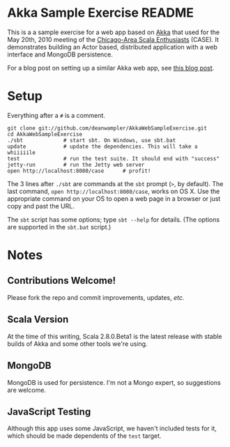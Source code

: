 # Akka Sample Exercise README 

This is a a sample exercise for a web app based on [Akka](http://akkasource.org) that
used for the May 20th, 2010 meeting of the [Chicago-Area Scala Enthusiasts](http://www.meetup.com/chicagoscala/) (CASE). It demonstrates building an Actor based, distributed application with a web interface and MongoDB persistence.

For a blog post on setting up a similar Akka web app, see [this blog post](http://roestenburg.agilesquad.com/2010/04/starting-with-akka-and-scala.html).

# Setup

Everything after a `#` is a comment.

    git clone git://github.com/deanwampler/AkkaWebSampleExercise.git
    cd AkkaWebSampleExercise
    ./sbt             # start sbt. On Windows, use sbt.bat
    update            # update the dependencies. This will take a whiiiiile
    test              # run the test suite. It should end with "success"
    jetty-run         # run the Jetty web server
    open http://localhost:8080/case      # profit!

The 3 lines after `./sbt` are commands at the `sbt` prompt (`>`, by default). The last command, `open http://localhost:8080/case`, works on OS X. Use the appropriate command on your OS to open a web page in a browser or just copy and past the URL.

The `sbt` script has some options; type `sbt --help` for details. (The options are supported in the `sbt.bat` script.)

# Notes

## Contributions Welcome!

Please fork the repo and commit improvements, updates, *etc.*

## Scala Version

At the time of this writing, Scala 2.8.0.Beta1 is the latest release with stable builds of Akka and some other tools we're using.

## MongoDB

MongoDB is used for persistence. I'm not a Mongo expert, so suggestions are welcome.

## JavaScript Testing

Although this app uses some JavaScript, we haven't included tests for it, which should be made dependents of the `test` target.
